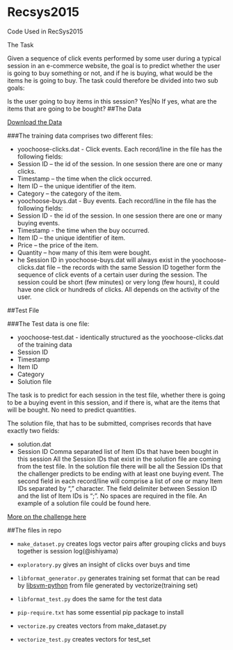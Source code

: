 # Recsys2015
Code Used in RecSys2015

The Task

Given a sequence of click events performed by some user during a typical session in an e-commerce website, the goal is to predict whether the user is going to buy something or not, and if he is buying, what would be the items he is going to buy. The task could therefore be divided into two sub goals:

Is the user going to buy items in this session? Yes|No
If yes, what are the items that are going to be bought?
##The Data

[Download the Data](http://s3-eu-west-1.amazonaws.com/yc-rdata/yoochoose-data.7z)


###The training data comprises two different files:

* yoochoose-clicks.dat - Click events. Each record/line in the file has the following fields:
* Session ID – the id of the session. In one session there are one or many clicks.
* Timestamp – the time when the click occurred.
* Item ID – the unique identifier of the item.
* Category – the category of the item.
* yoochoose-buys.dat - Buy events. Each record/line in the file has the following fields:
* Session ID - the id of the session. In one session there are one or many buying events.
* Timestamp - the time when the buy occurred.
* Item ID – the unique identifier of item.
* Price – the price of the item.
* Quantity – how many of this item were bought.
* he Session ID in yoochoose-buys.dat will always exist in the yoochoose-clicks.dat file – the records with the same Session ID together form the sequence of click events of a certain user during the session. The session could be short (few minutes) or very long (few hours), it could have one click or hundreds of clicks. All depends on the activity of the user.

##Test File

###The Test data is one file:

* yoochoose-test.dat - identically structured as the yoochoose-clicks.dat of the training data
* Session ID
* Timestamp
* Item ID
* Category
* Solution file

The task is to predict for each session in the test file, whether there is going to be a buying event in this session, and if there is, what are the items that will be bought. No need to predict quantities.

The solution file, that has to be submitted, comprises records that have exactly two fields:

* solution.dat
* Session ID
Comma separated list of Item IDs that have been bought in this session
All the Session IDs that exist in the solution file are coming from the test file. In the solution file there will be all the Session IDs that the challenger predicts to be ending with at least one buying event. The second field in each record/line will comprise a list of one or many Item IDs separated by “,” character. The field delimiter between Session ID and the list of Item IDs is “;”. No spaces are required in the file. An example of a solution file could be found here.

[More on the challenge here](http://http://2015.recsyschallenge.com/challenge.html)

##The files in repo
* `make_dataset.py` creates logs vector pairs after grouping clicks and buys together is session log(@ishiyama)
* `exploratory.py` gives an insight of clicks over buys and time
* `libformat_generator.py` generates training set format that can be read by [libsvm-python](https://github.com/arnaudsj/libsvm/tree/master/python) from file generated by vectorize(training set)

* `libformat_test.py` does the same for the test data
* `pip-require.txt` has some essential pip package to install
* `vectorize.py` creates vectors from make_dataset.py
* `vectorize_test.py` creates vectors for test_set

